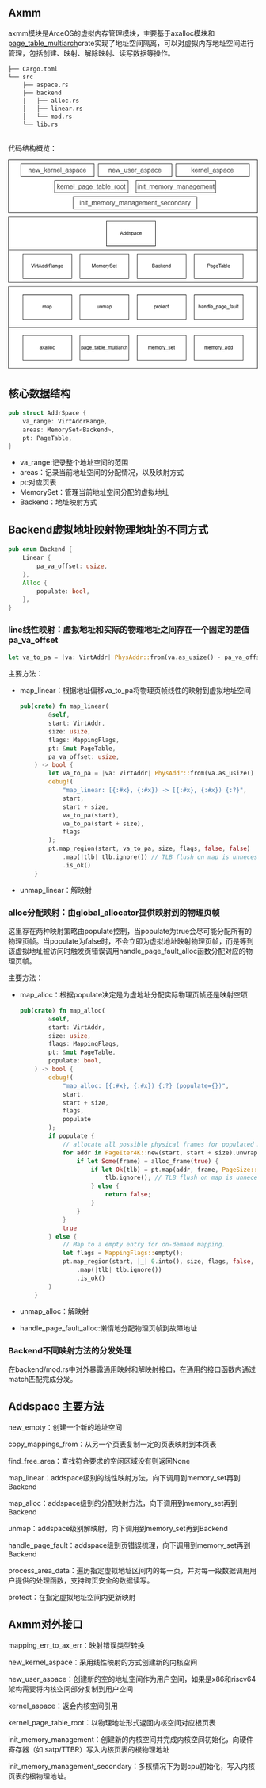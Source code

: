 ## Axmm

axmm模块是ArceOS的虚拟内存管理模块，主要基于axalloc模块和[page_table_multiarch](https://github.com/arceos-org/page_table_multiarch)crate实现了地址空间隔离，可以对虚拟内存地址空间进行管理，包括创建、映射、解除映射、读写数据等操作。

```
├── Cargo.toml
└── src
    ├── aspace.rs
    ├── backend
    │   ├── alloc.rs
    │   ├── linear.rs
    │   └── mod.rs
    └── lib.rs
    
```

代码结构概览：

![drawio](https://github.com/aluojibuzhu/crate-blog/blob/main/picture/drawio.png)

## 核心数据结构

```rust
pub struct AddrSpace {
    va_range: VirtAddrRange,
    areas: MemorySet<Backend>,
    pt: PageTable,
}
```

+ va_range:记录整个地址空间的范围
+ areas：记录当前地址空间的分配情况，以及映射方式
+ pt:对应页表
+ MemorySet：管理当前地址空间分配的虚拟地址
+ Backend：地址映射方式

## Backend虚拟地址映射物理地址的不同方式

```rust
pub enum Backend {
    Linear {
        pa_va_offset: usize,
    },
    Alloc {
        populate: bool,
    },
}
```

### line线性映射：虚拟地址和实际的物理地址之间存在一个固定的差值pa_va_offset

  ```rust
let va_to_pa = |va: VirtAddr| PhysAddr::from(va.as_usize() - pa_va_offset);
  ```

主要方法：

+ map_linear：根据地址偏移va_to_pa将物理页帧线性的映射到虚拟地址空间

  ```rust
  pub(crate) fn map_linear(
          &self,
          start: VirtAddr,
          size: usize,
          flags: MappingFlags,
          pt: &mut PageTable,
          pa_va_offset: usize,
      ) -> bool {
          let va_to_pa = |va: VirtAddr| PhysAddr::from(va.as_usize() - pa_va_offset);
          debug!(
              "map_linear: [{:#x}, {:#x}) -> [{:#x}, {:#x}) {:?}",
              start,
              start + size,
              va_to_pa(start),
              va_to_pa(start + size),
              flags
          );
          pt.map_region(start, va_to_pa, size, flags, false, false)
              .map(|tlb| tlb.ignore()) // TLB flush on map is unnecessary, as there are no outdated mappings.
              .is_ok()
      }
  
  ```

+ unmap_linear：解映射

### alloc分配映射：由global_allocator提供映射到的物理页帧

这里存在两种映射策略由populate控制，当populate为true会尽可能分配所有的物理页帧。当populate为false时，不会立即为虚拟地址映射物理页帧，而是等到该虚拟地址被访问时触发页错误调用handle_page_fault_alloc函数分配对应的物理页帧。

主要方法：    

+ map_alloc：根据populate决定是为虚地址分配实际物理页帧还是映射空项

  ```rust
  pub(crate) fn map_alloc(
          &self,
          start: VirtAddr,
          size: usize,
          flags: MappingFlags,
          pt: &mut PageTable,
          populate: bool,
      ) -> bool {
          debug!(
              "map_alloc: [{:#x}, {:#x}) {:?} (populate={})",
              start,
              start + size,
              flags,
              populate
          );
          if populate {
              // allocate all possible physical frames for populated mapping.
              for addr in PageIter4K::new(start, start + size).unwrap() {
                  if let Some(frame) = alloc_frame(true) {
                      if let Ok(tlb) = pt.map(addr, frame, PageSize::Size4K, flags) {
                          tlb.ignore(); // TLB flush on map is unnecessary, as there are no outdated mappings.
                      } else {
                          return false;
                      }
                  }
              }
              true
          } else {
              // Map to a empty entry for on-demand mapping.
              let flags = MappingFlags::empty();
              pt.map_region(start, |_| 0.into(), size, flags, false, false)
                  .map(|tlb| tlb.ignore())
                  .is_ok()
          }
      }
  ```

  

+ unmap_alloc：解映射

+ handle_page_fault_alloc:懒惰地分配物理页帧到故障地址

### Backend不同映射方法的分发处理

在backend/mod.rs中对外暴露通用映射和解映射接口，在通用的接口函数内通过match匹配完成分发。

## Addspace 主要方法

new_empty：创建一个新的地址空间

copy_mappings_from：从另一个页表复制一定的页表映射到本页表

find_free_area：查找符合要求的空闲区域没有则返回None

map_linear：addspace级别的线性映射方法，向下调用到memory_set再到Backend

map_alloc：addspace级别的分配映射方法，向下调用到memory_set再到Backend

unmap：addspace级别解映射，向下调用到memory_set再到Backend

handle_page_fault：addspace级别页错误梳理，向下调用到memory_set再到Backend

process_area_data：遍历指定虚拟地址区间内的每一页，并对每一段数据调用用户提供的处理函数，支持跨页安全的数据读写。

protect：在指定虚拟地址空间内更新映射

## Axmm对外接口

mapping_err_to_ax_err：映射错误类型转换

new_kernel_aspace：采用线性映射的方式创建新的内核空间

new_user_aspace：创建新的空的地址空间作为用户空间，如果是x86和riscv64架构需要将内核空间部分复制到用户空间

kernel_aspace：返会内核空间引用

kernel_page_table_root：以物理地址形式返回内核空间对应根页表

init_memory_management：创建新的内核空间并完成内核空间初始化，向硬件寄存器（如 satp/TTBR）写入内核页表的根物理地址

init_memory_management_secondary：多核情况下为副cpu初始化，写入内核页表的根物理地址。
